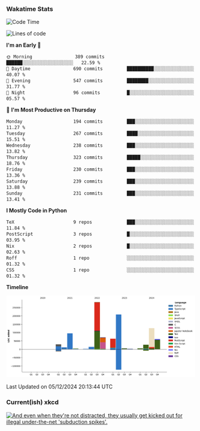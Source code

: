 ### Wakatime Stats
<!--START_SECTION:waka-->
![Code Time](http://img.shields.io/badge/Code%20Time-2%2C970%20hrs%2055%20mins-blue)

![Lines of code](https://img.shields.io/badge/From%20Hello%20World%20I%27ve%20Written-1.0%20million%20lines%20of%20code-blue)

**I'm an Early 🐤** 

```text
🌞 Morning                389 commits         ██████░░░░░░░░░░░░░░░░░░░   22.59 % 
🌆 Daytime                690 commits         ██████████░░░░░░░░░░░░░░░   40.07 % 
🌃 Evening                547 commits         ████████░░░░░░░░░░░░░░░░░   31.77 % 
🌙 Night                  96 commits          █░░░░░░░░░░░░░░░░░░░░░░░░   05.57 % 
```
📅 **I'm Most Productive on Thursday** 

```text
Monday                   194 commits         ███░░░░░░░░░░░░░░░░░░░░░░   11.27 % 
Tuesday                  267 commits         ████░░░░░░░░░░░░░░░░░░░░░   15.51 % 
Wednesday                238 commits         ███░░░░░░░░░░░░░░░░░░░░░░   13.82 % 
Thursday                 323 commits         █████░░░░░░░░░░░░░░░░░░░░   18.76 % 
Friday                   230 commits         ███░░░░░░░░░░░░░░░░░░░░░░   13.36 % 
Saturday                 239 commits         ███░░░░░░░░░░░░░░░░░░░░░░   13.88 % 
Sunday                   231 commits         ███░░░░░░░░░░░░░░░░░░░░░░   13.41 % 
```


**I Mostly Code in Python** 

```text
TeX                      9 repos             ███░░░░░░░░░░░░░░░░░░░░░░   11.84 % 
PostScript               3 repos             █░░░░░░░░░░░░░░░░░░░░░░░░   03.95 % 
Nix                      2 repos             █░░░░░░░░░░░░░░░░░░░░░░░░   02.63 % 
Roff                     1 repo              ░░░░░░░░░░░░░░░░░░░░░░░░░   01.32 % 
CSS                      1 repo              ░░░░░░░░░░░░░░░░░░░░░░░░░   01.32 % 
```



**Timeline**

![Lines of Code chart](https://raw.githubusercontent.com/joshuajeschek/joshuajeschek/main/assets/bar_graph.png)


 Last Updated on 05/12/2024 20:13:44 UTC
<!--END_SECTION:waka-->

### Current(ish) xkcd
<a id="xkcd-a" title="And even when they're not distracted, they usually get kicked out for illegal under-the-net 'subduction spikes'." href="https://www.xkcd.com" target="_blank">
        <img align="center" id="xkcd-img" src="https://imgs.xkcd.com/comics/seismologists.png" alt="And even when they're not distracted, they usually get kicked out for illegal under-the-net 'subduction spikes'." height=300 />
</a>
